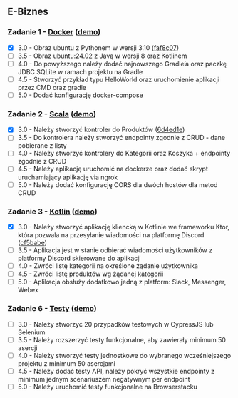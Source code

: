 E-Biznes
---

### Zadanie 1 - [Docker](/zad1/) ([demo](/demos/zad1.mp4))
- [x] 3.0 - Obraz ubuntu z Pythonem w wersji 3.10 ([faf8c07](https://github.com/Tymec/e-biznes/commit/faf8c07576cba5b4c1ea737b856b8e4abe1598f5))
- [ ] 3.5 - Obraz ubuntu:24.02 z Javą w wersji 8 oraz Kotlinem
- [ ] 4.0 - Do powyższego należy dodać najnowszego Gradle’a oraz paczkę JDBC SQLite w ramach projektu na Gradle
- [ ] 4.5 - Stworzyć przykład typu HelloWorld oraz uruchomienie aplikacji przez CMD oraz gradle
- [ ] 5.0 - Dodać konfigurację docker-compose

### Zadanie 2 - [Scala](/zad2/) ([demo](/demos/zad2.mp4))
- [x] 3.0 - Należy stworzyć kontroler do Produktów ([6d4ed1e](https://github.com/Tymec/e-biznes/commit/6d4ed1efb9453faa1b9921fe1831265ab5c282b0))
- [ ] 3.5 - Do kontrolera należy stworzyć endpointy zgodnie z CRUD - dane pobierane z listy
- [ ] 4.0 - Należy stworzyć kontrolery do Kategorii oraz Koszyka + endpointy zgodnie z CRUD
- [ ] 4.5 - Należy aplikację uruchomić na dockerze oraz dodać skrypt uruchamiający aplikację via ngrok
- [ ] 5.0 - Należy dodać konfigurację CORS dla dwóch hostów dla metod CRUD

### Zadanie 3 - [Kotlin](/zad3/) ([demo](/demos/zad3.mp4))
- [x] 3.0 - Należy stworzyć aplikację kliencką w Kotlinie we frameworku Ktor, która pozwala na przesyłanie wiadomości na platformę Discord ([cf5babe](https://github.com/Tymec/e-biznes/commit/cf5babeac3e2664b4b6078f4b3f6b2ba4746c2ab))
- [ ] 3.5 - Aplikacja jest w stanie odbierać wiadomości użytkowników z platformy Discord skierowane do aplikacji
- [ ] 4.0 - Zwróci listę kategorii na określone żądanie użytkownika
- [ ] 4.5 - Zwróci listę produktów wg żądanej kategorii
- [ ] 5.0 - Aplikacja obsłuży dodatkowo jedną z platform: Slack, Messenger, Webex

### Zadanie 6 - [Testy](/zad6/) ([demo](/demos/zad6.mp4))
- [ ] 3.0 - Należy stworzyć 20 przypadków testowych w CypressJS lub Selenium
- [ ] 3.5 - Należy rozszerzyć testy funkcjonalne, aby zawierały minimum 50 asercji
- [ ] 4.0 - Należy stworzyć testy jednostkowe do wybranego wcześniejszego projektu z minimum 50 asercjami
- [ ] 4.5 - Należy dodać testy API, należy pokryć wszystkie endpointy z minimum jednym scenariuszem negatywnym per endpoint
- [ ] 5.0 - Należy uruchomić testy funkcjonalne na Browserstacku
